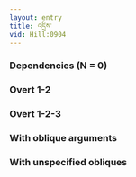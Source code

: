 ```yaml
---
layout: entry
title: འདྲིས་
vid: Hill:0904
---
```

### Dependencies (N = 0)


### Overt 1-2


### Overt 1-2-3


### With oblique arguments


### With unspecified obliques
